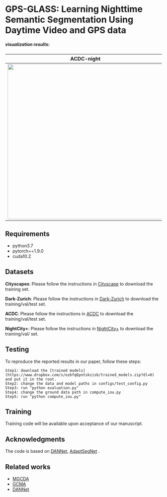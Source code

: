 # GPS-GLASS: Learning Nighttime Semantic Segmentation Using Daytime Video and GPS data

##### visualization results:
ACDC-night            |  Dark Zurich-val
:-------------------------:|:-------------------------:
<img src="https://github.com/jimmy9704/GPS-GLASS/blob/main/video/ACDC-night.gif" width="500"/> |<img src="https://github.com/jimmy9704/GPS-GLASS/blob/main/video/Dark_Zurich-val.gif" width="500"/>

## Requirements
* python3.7
* pytorch==1.9.0
* cuda10.2

## Datasets
**Cityscapes**: Please follow the instructions in [Cityscape](https://www.cityscapes-dataset.com/) to download the training set.

**Dark-Zurich**: Please follow the instructions in [Dark-Zurich](https://www.trace.ethz.ch/publications/2019/GCMA_UIoU/) to download the training/val/test set.

**ACDC**: Please follow the instructions in [ACDC](https://acdc.vision.ee.ethz.ch/) to download the training/val/test set.

**NightCity+**: Please follow the instructions in [NightCity+](https://github.com/xdeng7/NightLab) to download the training/val/ set.

## Testing
To reproduce the reported results in our paper, follow these steps:
```
Step1: download the [trained models](https://www.dropbox.com/s/ozbfq6pntskzisb/trained_models.zip?dl=0) and put it in the root.
Step2: change the data and model paths in configs/test_config.py
Step3: run "python evaluation.py"
Step4: change the ground data path in compute_iou.py
Step5: run "python compute_iou.py"
```
## Training 
Training code will be available upon acceptance of our manuscript.

## Acknowledgments
The code is based on [DANNet](https://github.com/W-zx-Y/DANNet), [AdaptSegNet](https://github.com/wasidennis/AdaptSegNet) .

## Related works
* [MGCDA](https://github.com/sakaridis/MGCDA)
* [GCMA](https://www.trace.ethz.ch/publications/2019/GCMA_UIoU/GCMA_UIoU-Sakaridis+Dai+Van_Gool-ICCV_19.pdf)
* [DANNet](https://github.com/W-zx-Y/DANNet)
